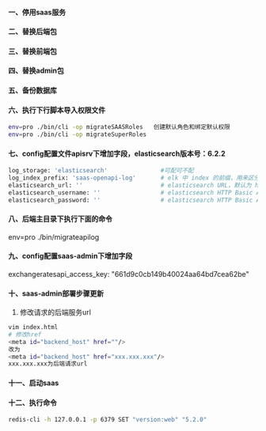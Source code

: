 #### 一、停用saas服务
#### 二、替换后端包
#### 三、替换前端包
#### 四、替换admin包
#### 五、备份数据库
#### 六、执行下行脚本导入权限文件
```bash
env=pro ./bin/cli -op migrateSAASRoles   创建默认角色和绑定默认权限
env=pro ./bin/cli -op migrateSuperRoles
```
#### 七、config配置文件apisrv下增加字段，elasticsearch版本号：6.2.2
```bash
log_storage: 'elasticsearch'               #可配可不配
log_index_prefix: 'saas-openapi-log'       # elk 中 index 的前缀，用来区分业务
elasticsearch_url: ''                      # elasticsearch URL，默认为 http://127.0.0.1:9200
elasticsearch_username: ''                 # elasticsearch HTTP Basic Auth credentials username
elasticsearch_password: ''                 # elasticsearch HTTP Basic Auth credentials password
```

#### 八、后端主目录下执行下面的命令
env=pro ./bin/migrateapilog

#### 九、config配置saas-admin下增加字段

exchangeratesapi_access_key: "661d9c0cb149b40024aa64bd7cea62be"


 #### 十、saas-admin部署步骤更新

1. 修改请求的后端服务url
```bash
vim index.html
# 修改href
<meta id="backend_host" href=""/>
改为
<meta id="backend_host" href="xxx.xxx.xxx"/>
xxx.xxx.xxx为后端请求url
```

#### 十一、启动saas
#### 十二、执行命令
 ```bash
 redis-cli -h 127.0.0.1 -p 6379 SET "version:web" "5.2.0"
 ```
